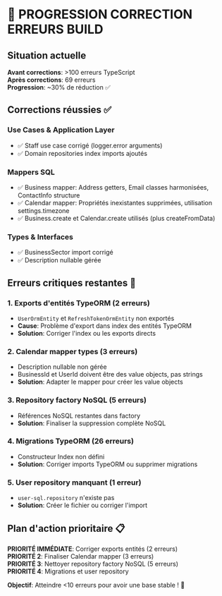 # 🎯 PROGRESSION CORRECTION ERREURS BUILD

## Situation actuelle
**Avant corrections**: >100 erreurs TypeScript  
**Après corrections**: 69 erreurs  
**Progression**: ~30% de réduction ✅

## Corrections réussies ✅

### Use Cases & Application Layer
- ✅ Staff use case corrigé (logger.error arguments)
- ✅ Domain repositories index imports ajoutés

### Mappers SQL
- ✅ Business mapper: Address getters, Email classes harmonisées, ContactInfo structure
- ✅ Calendar mapper: Propriétés inexistantes supprimées, utilisation settings.timezone
- ✅ Business.create et Calendar.create utilisés (plus createFromData)

### Types & Interfaces
- ✅ BusinessSector import corrigé
- ✅ Description nullable gérée

## Erreurs critiques restantes 🔴

### 1. Exports d'entités TypeORM (2 erreurs)
- `UserOrmEntity` et `RefreshTokenOrmEntity` non exportés
- **Cause**: Problème d'export dans index des entités TypeORM
- **Solution**: Corriger l'index ou les exports directs

### 2. Calendar mapper types (3 erreurs) 
- Description nullable non gérée
- BusinessId et UserId doivent être des value objects, pas strings
- **Solution**: Adapter le mapper pour créer les value objects

### 3. Repository factory NoSQL (5 erreurs)
- Références NoSQL restantes dans factory
- **Solution**: Finaliser la suppression complète NoSQL

### 4. Migrations TypeORM (26 erreurs)
- Constructeur Index non défini
- **Solution**: Corriger imports TypeORM ou supprimer migrations

### 5. User repository manquant (1 erreur)
- `user-sql.repository` n'existe pas
- **Solution**: Créer le fichier ou corriger l'import

## Plan d'action prioritaire 📋

**PRIORITÉ IMMÉDIATE**: Corriger exports entités (2 erreurs)  
**PRIORITÉ 2**: Finaliser Calendar mapper (3 erreurs)  
**PRIORITÉ 3**: Nettoyer repository factory NoSQL (5 erreurs)  
**PRIORITÉ 4**: Migrations et user repository

**Objectif**: Atteindre <10 erreurs pour avoir une base stable ! 🚀

